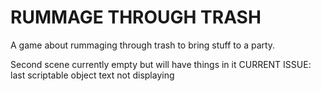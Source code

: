 # RUMMAGE THROUGH TRASH 

A game about rummaging through trash to bring stuff to a party.

Second scene currently empty but will have things in it
CURRENT ISSUE: last scriptable object text not displaying
